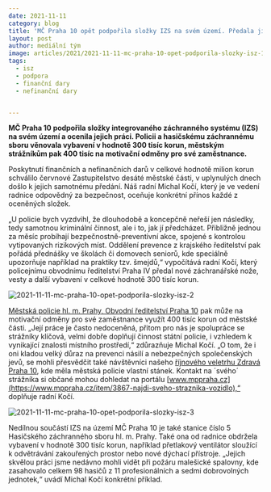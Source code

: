```yaml
---
date: 2021-11-11
category: blog
title: 'MČ Praha 10 opět podpořila složky IZS na svém území. Předala jim vybavení a poskytla peníze na motivační odměny.'
layout: post
author: mediální tým
image: articles/2021/2021-11-11-mc-praha-10-opet-podporila-slozky-isz-1.jpg
tags:
  - isz
  - podpora
  - finanční dary
  - nefinanční dary


---
```


**MČ Praha 10 podpořila složky integrovaného záchranného systému (IZS) na svém území a ocenila jejich práci. Policii a hasičskému záchrannému sboru věnovala vybavení v hodnotě 300 tisíc korun, městským strážníkům pak 400 tisíc na motivační odměny pro své zaměstnance.**

Poskytnutí finančních a nefinančních darů v celkové hodnotě milion korun schválilo červnové Zastupitelstvo desáté městské části, v uplynulých dnech došlo k jejich samotnému předání. Náš radní Michal Kočí, který je ve vedení radnice odpovědný za bezpečnost, oceňuje konkrétní přínos každé z oceněných složek.

„U policie bych vyzdvihl, že dlouhodobě a koncepčně neřeší jen následky, tedy samotnou kriminální činnost, ale i to, jak jí předcházet. Přibližně jednou za měsíc probíhají bezpečnostně-preventivní akce, spojené s kontrolou vytipovaných rizikových míst. Oddělení prevence z krajského ředitelství pak pořádá přednášky ve školách či domovech seniorů, kde speciálně upozorňuje například na praktiky tzv. šmejdů,“ vypočítává radní Kočí, který policejnímu obvodnímu ředitelství Praha IV předal nové záchranářské nože, vesty a další vybavení v celkové hodnotě 300 tisíc korun.

![2021-11-11-mc-praha-10-opet-podporila-slozky-isz-2](https://a.pirati.cz/praha10/img/articles/2021/2021-11-11-mc-praha-10-opet-podporila-slozky-isz-2.jpg)

[Městská policie hl. m. Prahy, Obvodní ředitelství Praha 10](https://www.mppraha.info/utvary-mp/or-praha-10)  pak může na motivační odměny pro své zaměstnance využít 400 tisíc korun od městské části. „Její práce je často nedoceněná, přitom pro nás je spolupráce se strážníky klíčová, velmi dobře doplňují činnost státní policie, i vzhledem k vynikající znalosti místního prostředí,“ zdůrazňuje Michal Kočí. „O tom, že i oni kladou velký důraz na prevenci násilí a nebezpečných společenských jevů, se mohli přesvědčit také návštěvníci našeho  [říjnového veletrhu Zdravá Praha 10](https://www.facebook.com/events/nc-eden/veletrh-zdrav%C3%A1-praha-10/387806039484478/), kde měla městská policie vlastní stánek. Kontakt na ´svého´ strážníka si občané mohou dohledat na portálu  [www.mppraha.cz](https://www.mppraha.cz/item/3867-najdi-sveho-straznika-vozidlo),“ doplňuje radní Kočí.

![2021-11-11-mc-praha-10-opet-podporila-slozky-isz-3](https://a.pirati.cz/praha10/img/articles/2021/2021-11-11-mc-praha-10-opet-podporila-slozky-isz-3.jpg)

Nedílnou součástí IZS na území MČ Praha 10 je také stanice číslo 5 Hasičského záchranného sboru hl. m. Prahy. Také ona od radnice obdržela vybavení v hodnotě 300 tisíc korun, například přetlakový ventilátor sloužící k odvětrávání zakouřených prostor nebo nové dýchací přístroje. „Jejich skvělou práci jsme nedávno mohli vidět při požáru malešické spalovny, kde zasahovalo celkem 98 hasičů z 11 profesionálních a sedmi dobrovolných jednotek,“ uvádí Michal Kočí konkrétní příklad.
